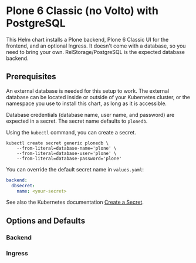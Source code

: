 # Plone 6 Classic (no Volto) with PostgreSQL

This Helm chart installs a Plone backend, Plone 6 Classic UI for the frontend, and an optional Ingress.
It doesn't come with a database, so you need to bring your own.
RelStorage/PostgreSQL is the expected database backend.

## Prerequisites

An external database is needed for this setup to work.
The external database can be located inside or outside of your Kubernetes cluster, or the namespace you use to install this chart, as long as it is accessible.

Database credentials (database name, user name, and password) are expected in a secret.
The secret name defaults to `plonedb`.

Using the `kubectl` command, you can create a secret.

```shell
kubectl create secret generic plonedb \
    --from-literal=database-name='plone' \
    --from-literal=database-user='plone' \
    --from-literal=database-password='plone'
```

You can override the default secret name in `values.yaml`:

```yaml
backend:
  dbsecret:
    name: <your-secret>
```

See also the Kubernetes documentation [Create a Secret](https://kubernetes.io/docs/tasks/configmap-secret/managing-secret-using-kubectl/#create-a-secret).

## Options and Defaults

### Backend

### Ingress
